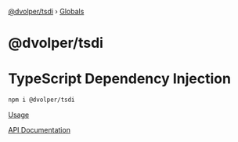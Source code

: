 [@dvolper/tsdi](README.md) › [Globals](globals.md)

# @dvolper/tsdi

# TypeScript Dependency Injection

```bash
npm i @dvolper/tsdi
```

[Usage](https://github.com/DavidVollmers/typescript-dependency-injection/README.md)

[API Documentation](https://github.com/DavidVollmers/typescript-dependency-injection/tree/master/packages/tsdi/docs/globals.md)
